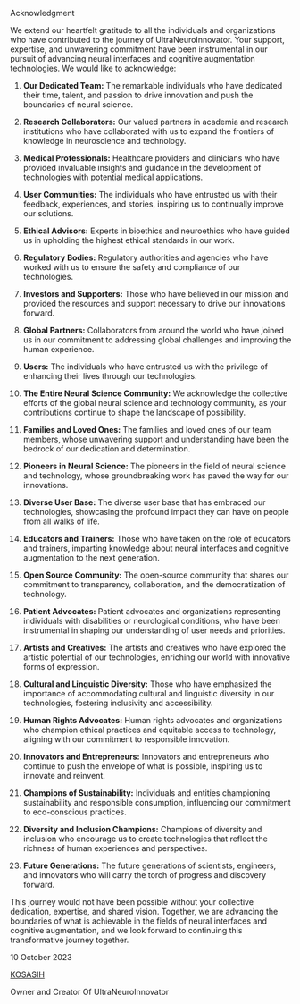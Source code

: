 Acknowledgment

We extend our heartfelt gratitude to all the individuals and organizations who have contributed to the journey of UltraNeuroInnovator. Your support, expertise, and unwavering commitment have been instrumental in our pursuit of advancing neural interfaces and cognitive augmentation technologies. We would like to acknowledge:

1. **Our Dedicated Team:** The remarkable individuals who have dedicated their time, talent, and passion to drive innovation and push the boundaries of neural science.

2. **Research Collaborators:** Our valued partners in academia and research institutions who have collaborated with us to expand the frontiers of knowledge in neuroscience and technology.

3. **Medical Professionals:** Healthcare providers and clinicians who have provided invaluable insights and guidance in the development of technologies with potential medical applications.

4. **User Communities:** The individuals who have entrusted us with their feedback, experiences, and stories, inspiring us to continually improve our solutions.

5. **Ethical Advisors:** Experts in bioethics and neuroethics who have guided us in upholding the highest ethical standards in our work.

6. **Regulatory Bodies:** Regulatory authorities and agencies who have worked with us to ensure the safety and compliance of our technologies.

7. **Investors and Supporters:** Those who have believed in our mission and provided the resources and support necessary to drive our innovations forward.

8. **Global Partners:** Collaborators from around the world who have joined us in our commitment to addressing global challenges and improving the human experience.

9. **Users:** The individuals who have entrusted us with the privilege of enhancing their lives through our technologies.

10. **The Entire Neural Science Community:** We acknowledge the collective efforts of the global neural science and technology community, as your contributions continue to shape the landscape of possibility.

11. **Families and Loved Ones:** The families and loved ones of our team members, whose unwavering support and understanding have been the bedrock of our dedication and determination.

12. **Pioneers in Neural Science:** The pioneers in the field of neural science and technology, whose groundbreaking work has paved the way for our innovations.

13. **Diverse User Base:** The diverse user base that has embraced our technologies, showcasing the profound impact they can have on people from all walks of life.

14. **Educators and Trainers:** Those who have taken on the role of educators and trainers, imparting knowledge about neural interfaces and cognitive augmentation to the next generation.

15. **Open Source Community:** The open-source community that shares our commitment to transparency, collaboration, and the democratization of technology.

16. **Patient Advocates:** Patient advocates and organizations representing individuals with disabilities or neurological conditions, who have been instrumental in shaping our understanding of user needs and priorities.

17. **Artists and Creatives:** The artists and creatives who have explored the artistic potential of our technologies, enriching our world with innovative forms of expression.

18. **Cultural and Linguistic Diversity:** Those who have emphasized the importance of accommodating cultural and linguistic diversity in our technologies, fostering inclusivity and accessibility.

19. **Human Rights Advocates:** Human rights advocates and organizations who champion ethical practices and equitable access to technology, aligning with our commitment to responsible innovation.

20. **Innovators and Entrepreneurs:** Innovators and entrepreneurs who continue to push the envelope of what is possible, inspiring us to innovate and reinvent.

21. **Champions of Sustainability:** Individuals and entities championing sustainability and responsible consumption, influencing our commitment to eco-conscious practices.

22. **Diversity and Inclusion Champions:** Champions of diversity and inclusion who encourage us to create technologies that reflect the richness of human experiences and perspectives.

23. **Future Generations:** The future generations of scientists, engineers, and innovators who will carry the torch of progress and discovery forward.

This journey would not have been possible without your collective dedication, expertise, and shared vision. Together, we are advancing the boundaries of what is achievable in the fields of neural interfaces and cognitive augmentation, and we look forward to continuing this transformative journey together.

10 October 2023 

[KOSASIH](https://www.linkedin.com/in/kosasih-81b46b5a?trk=contact-info) 

Owner and Creator Of UltraNeuroInnovator
